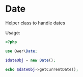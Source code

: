 # Date

Helper class to handle dates

Usage:

```php
<?php

use Qwer\Date;

$dateObj = new Date();

echo $dateObj->getCurrentDate();
```